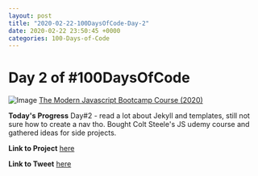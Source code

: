```yaml
---
layout: post
title: "2020-02-22-100DaysOfCode-Day-2"
date: 2020-02-22 23:50:45 +0000
categories: 100-Days-of-Code
---
```


# Day 2 of #100DaysOfCode
![Image](https://about.udemy.com/wp-content/uploads/2016/07/about-default.png)
[The Modern Javascript Bootcamp Course (2020)](https://www.udemy.com/course/javascript-beginners-complete-tutorial/)
<br/>

**Today's Progress**
Day#2 - read a lot about Jekyll and templates, still not sure how to create a nav tho. Bought Colt Steele's JS udemy course and gathered ideas for side projects.
<br/>

**Link to Project**
[here](https://prototowb.github.io)
<br/>

**Link to Tweet**
[here](https://twitter.com/prototowb/status/1231351298940903429)

